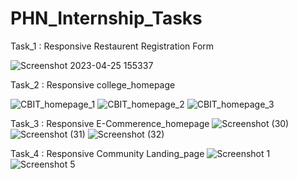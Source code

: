 # PHN_Internship_Tasks

Task_1 : Responsive Restaurent Registration Form 

![Screenshot 2023-04-25 155337](https://user-images.githubusercontent.com/109784578/235114226-a5a7f0e7-6625-440d-8d8a-18f8ca1fd5b4.png)

Task_2 : Responsive college_homepage

![CBIT_homepage_1](https://user-images.githubusercontent.com/109784578/235114675-a26c75bb-8028-4ba6-95cf-824b7b324626.png)
![CBIT_homepage_2](https://user-images.githubusercontent.com/109784578/235114723-62e0075d-515c-4795-b15e-4664558655b3.png)
![CBIT_homepage_3](https://user-images.githubusercontent.com/109784578/235114744-64808a90-5196-41a5-bb57-b950ca6cdf23.png)

Task_3 : Responsive E-Commerence_homepage
![Screenshot (30)](https://github.com/mujahid002/PHN_Internship_Tasks/assets/109784578/ae17d7f8-1e8b-4280-9bb6-8f023c8b3821)
![Screenshot (31)](https://github.com/mujahid002/PHN_Internship_Tasks/assets/109784578/db6abbea-8998-48fd-9bb1-51c2e1851f17)
![Screenshot (32)](https://github.com/mujahid002/PHN_Internship_Tasks/assets/109784578/62b42a06-00f5-4d66-8c73-543a9b6b5783)

Task_4 : Responsive Community Landing_page
![Screenshot 1](https://github.com/mujahid002/PHN_Internship_Tasks/assets/109784578/c3e315d9-6c80-43bc-9645-1d39ec2a3a59)
![Screenshot 5](https://github.com/mujahid002/PHN_Internship_Tasks/assets/109784578/79bcbdb2-ac7b-498c-8a9f-89766802108a)


